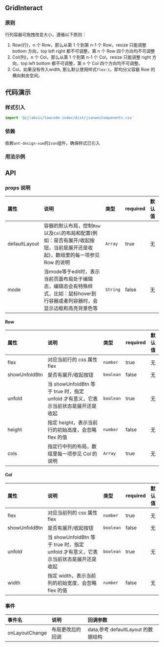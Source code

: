 ## GridInteract

### 原则

行列容器可拖拽改变大小，遵循以下原则：

1. Row(行)，n 个 Row，那么从第 1 个到第 n-1 个 Row，resize 只能调整 bottom 方向，top left right 都不可调整，第 n 个 Row 四个方向均不可调整
2. Col(列)，n 个 Col，那么从第 1 个到第 n-1 个 Col，resize 只能调整 right 方向，top left bottom 都不可调整，第 n 个 Col 四个方向均不可调整。
3. Col，如果没有传入width,  那么默认使用样式`flex:1`，即均分父容器 Row 的横向剩余空间。

## 代码演示

### 样式引入

```js
import '@zjlabvis/lowcode-index/dist/jianweiComponents.css'
```


### 依赖

依赖`ant-design-vue`的`Icon`组件，确保样式已引入

### 用法示例

<GridInteract />



## API

### props 说明

| 属性          | 说明    | 类型    | required | 默认值 |
| :------------ | :-------- | :------ | :------- | :----- |
| defaultLayout | 容器的默认布局，控制`Row`以及`Col`的布局和配置(例如：是否有展开/收起按钮，当前是展开还是收起)，数组里的每一项参见 Row 的说明 | `Array` | true     | 无     |
| mode | 当mode等于edit时，表示当前页面布局处于编辑态，编辑态会有特殊样式，比如：鼠标hover到行容器或者列容器时，会显示边框和高亮背景色等 | `String` | false     | 无     |

#### Row

| 属性          | 说明    | 类型    | required | 默认值 |
| :------------ | :-------------- | :------ | :------- | :----- |
| flex          | 对应当前行的 css 属性 flex  | `number`  | true     | 无     |
| showUnfoldBtn | 是否有展开/收起按钮   | `boolean` | false    | 无     |
| unfold        | 当 showUnfoldBtn 等于 true 时，指定 unfold 才有意义，它表示当前状态是展开还是收起 | `boolean` | true    | 无     |
| height        | 指定 height，表示当前行的初始高度，会忽略 flex 的值 | `number`  | false    | 无     |
| cols          | 指定行中列的布局，数组里每一项参见 Col 的说明  | `Array`   | true     | 无     |

#### Col

| 属性          | 说明   | 类型    | required | 默认值 |
| :------------ | :------------ | :------ | :------- | :----- |
| flex          | 对应当前列的 css 属性 flex   | `number`  | true     | 无     |
| showUnfoldBtn | 是否有展开/收起按钮   | `boolean` | false    | 无     |
| unfold        | 当 showUnfoldBtn 等于 true 时，指定 unfold 才有意义，它表示当前状态是展开还是收起| `boolean` | true    | 无     |
| width         | 指定 width，表示当前列的初始宽度，会忽略 flex 的值 | `number`  | false    | 无     |

### 事件

| 事件名            | 说明             | 回调参数    |
| :---------------- | :--------------- | :--------- |
| onLayoutChange | 布局更改后的回调 | data,参考 defaultLayout 的数据结构 |
